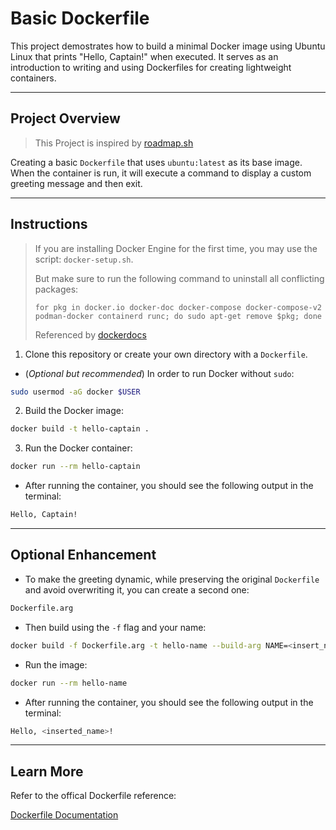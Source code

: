 # Basic Dockerfile

This project demostrates how to build a minimal Docker image using Ubuntu Linux that prints "Hello, Captain!" when executed. It serves as an introduction to writing and using Dockerfiles for creating lightweight containers. 

---
## Project Overview
> This Project is inspired by [roadmap.sh](https://roadmap.sh/projects/basic-dockerfile)

Creating a basic `Dockerfile` that uses `ubuntu:latest` as its base image.
When the container is run, it will execute a command to display a custom greeting message and then exit. 

---
## Instructions
> If you are installing Docker Engine for the first time, you may use the script: `docker-setup.sh`.
>
> But make sure to run the following command to uninstall all conflicting packages:
> 
> `for pkg in docker.io docker-doc docker-compose docker-compose-v2 podman-docker containerd runc; do sudo apt-get remove $pkg; done`
>
> Referenced by [dockerdocs](https://docs.docker.com/engine/install/ubuntu/)

1. Clone this repository or create your own directory with a `Dockerfile`.

- (*Optional but recommended*) In order to run Docker without `sudo`:
```BASH
sudo usermod -aG docker $USER
```

2. Build the Docker image:
```BASH
docker build -t hello-captain .
```

3. Run the Docker container:
```BASH
docker run --rm hello-captain 
```

- After running the container, you should see the following output in the terminal:
```BASH
Hello, Captain!
```

---
## Optional Enhancement
- To make the greeting dynamic, while preserving the original `Dockerfile` and avoid overwriting it, you can create a second one:
```BASH
Dockerfile.arg
```
- Then build using the `-f` flag and your name:
```BASH
docker build -f Dockerfile.arg -t hello-name --build-arg NAME=<insert_name>
```
- Run the image:
```BASH
docker run --rm hello-name
```

- After running the container, you should see the following output in the terminal: 
```BASH
Hello, <inserted_name>!
```

---
## Learn More
Refer to the offical Dockerfile reference:

[Dockerfile Documentation](https://docs.docker.com/reference/dockerfile/)

